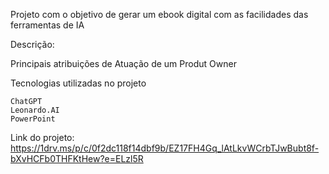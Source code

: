 Projeto com o objetivo de gerar um ebook digital com as facilidades das ferramentas de IA

Descrição:

Principais atribuições de Atuação de um Produt Owner

Tecnologias utilizadas no projeto

    ChatGPT
    Leonardo.AI
    PowerPoint

Link do projeto: https://1drv.ms/p/c/0f2dc118f14dbf9b/EZ17FH4Gq_lAtLkvWCrbTJwBubt8f-bXvHCFb0THFKtHew?e=ELzl5R
